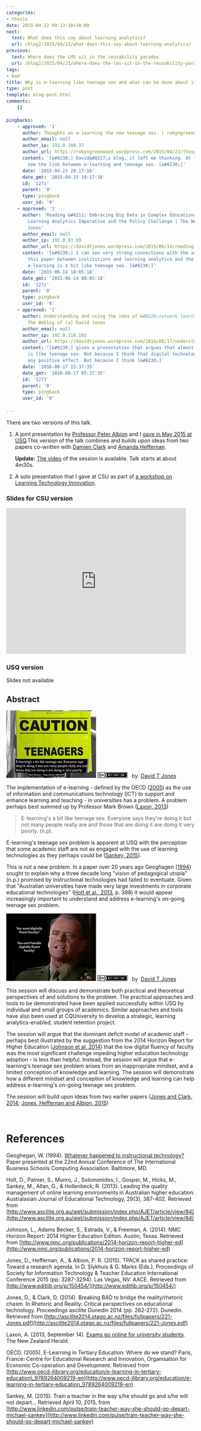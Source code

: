 ```yaml
---
categories:
- thesis
date: 2015-04-22 09:13:18+10:00
next:
  text: What does this say about learning analytics?
  url: /blog2/2015/04/22/what-does-this-say-about-learning-analytics/
previous:
  text: Where does the LMS sit in the reusability paradox
  url: /blog2/2015/04/21/where-does-the-lms-sit-in-the-reusability-paradox/
tags:
- bad
title: Why is e-learning like teenage sex and what can be done about it?
type: post
template: blog-post.html
comments:
    []
    
pingbacks:
    - approved: '1'
      author: Thoughts on e-learning the new teenage sex. | robyngreenwood
      author_email: null
      author_ip: 192.0.100.37
      author_url: https://robyngreenwood.wordpress.com/2015/04/23/thoughts-on-e-learning-the-new-teenage-sex/
      content: '[&#8230;] David&#8217;s blog, it left me thinking. At first I couldn&#8217;t
        see the link between e-learning and teenage sex. [&#8230;]'
      date: '2015-04-23 20:17:16'
      date_gmt: '2015-04-23 10:17:16'
      id: '1271'
      parent: '0'
      type: pingback
      user_id: '0'
    - approved: '1'
      author: 'Reading &#8211; Embracing Big Data in Complex Educational Systems: The
        Learning Analytics Imperative and the Policy Challenge | The Weblog of (a) David
        Jones'
      author_email: null
      author_ip: 192.0.83.69
      author_url: https://davidtjones.wordpress.com/2015/06/14/reading-embracing-big-data-in-complex-educational-systems-the-learning-analytics-imperative-and-the-policy-challenge/
      content: '[&#8230;] I can see very strong connections with the arguments made in
        this paper between institutions and learning analytics and the reasons why I think
        e-learning is a bit like teenage sex. [&#8230;]'
      date: '2015-06-14 18:05:18'
      date_gmt: '2015-06-14 08:05:18'
      id: '1272'
      parent: '0'
      type: pingback
      user_id: '0'
    - approved: '1'
      author: Understanding and using the idea of &#8220;network learning&#8221; &#8211;
        The Weblog of (a) David Jones
      author_email: null
      author_ip: 192.0.118.102
      author_url: https://davidtjones.wordpress.com/2016/08/17/understanding-and-using-the-idea-of-network-learning/
      content: '[&#8230;] given a presentation that argues that almost all e-learning
        is like teenage sex. Not because I think that digital technologies cannot have
        any positive effect. But because I think [&#8230;]'
      date: '2016-08-17 15:37:35'
      date_gmt: '2016-08-17 05:37:35'
      id: '1273'
      parent: '0'
      type: pingback
      user_id: '0'
    
---
```

There are two versions of this talk.

1. A joint presentation by [Professor Peter Albion](http://peter.albion.id.au/) and I [gave in May 2015 at USQ](http://www.usq.edu.au/learning-teaching/USQSalon/JonesAlbion).This version of the talk combines and builds upon ideas from two papers co-written with [Damien Clark](https://damosworld.wordpress.com/) and [Amanda Heffernan](https://twitter.com/chalkhands).
    
    **Update:** [The video](https://vimeo.com/user10756933/review/128556038/dc36237ecc) of the session is available. Talk starts at about 4m30s.
2. A solo presentation that I gave at CSU as part of [a workshop on Learning Technology Innovation](http://uimagine.edu.au/portfolio/learning-technology-innovation/).

### Slides for CSU version

<iframe src="https://docs.google.com/presentation/d/e/2PACX-1vTk9P9av-Otxv2U-QlqYGwtookytVFlFm154cUxGYVarHWQPN5C9CcfKbeAiy-iRw/embed?start=false&amp;loop=false&amp;delayms=3000" frameborder="0" width="480" height="389" allowfullscreen="true" mozallowfullscreen="true" webkitallowfullscreen="true"></iframe>

### USQ version

Slides not available

## Abstract

[![Is elearning like teenage sex? by David T Jones, on Flickr](images/9861514544_01b3c7fbca_m.jpg "Is elearning like teenage sex? by David T Jones, on Flickr")](https://www.flickr.com/photos/david_jones/9861514544/) [![Creative Commons Creative Commons Attribution-Noncommercial-Share Alike 2.0 Generic License](images/80x15.png "Creative Commons Creative Commons Attribution-Noncommercial-Share Alike 2.0 Generic License")](http://creativecommons.org/licenses/by-nc-sa/2.0/)   by  [](https://www.flickr.com/people/david_jones/)[David T Jones](https://www.flickr.com/people/david_jones/) [](http://www.imagecodr.org/)

The implementation of e-learning - defined by the OECD ([2005](http://www.oecd-ilibrary.org/education/e-learning-in-tertiary-education_9789264009219-en)) as the use of information and communications technology (ICT) to support and enhance learning and teaching - in universities has a problem. A problem perhaps best summed up by Professor Mark Brown ([Laxon, 2013](http://bit.ly/165UHP5))

> E-learning's a bit like teenage sex. Everyone says they're doing it but not many people really are and those that are doing it are doing it very poorly. (n.p).

E-learning's teenage sex problem is apparent at USQ with the perception that some academic staff are not as engaged with the use of learning technologies as they perhaps could be ([Sankey, 2015](http://www.linkedin.com/pulse/train-teacher-way-she-should-go-depart-michael-sankey)).

This is not a new problem. In a paper over 20 years ago Geoghagen ([1994](http://eprints.soton.ac.uk/260144/)) sought to explain why a three decade long "vision of pedagogical utopia" (n.p.) promised by instructional technologies had failed to eventuate. Given that "Australian universities have made very large investments in corporate educational technologies" ([Holt et al., 2013](http://www.ascilite.org.au/ajet/submission/index.php/AJET/article/view/84), p. 388) it would appear increasingly important to understand and address e-learning's on-going teenage sex problem.

[![You want digitally fluent faculty? by David T Jones, on Flickr](images/15025763858_58eea9f20c_m.jpg "You want digitally fluent faculty? by David T Jones, on Flickr")](https://www.flickr.com/photos/david_jones/15025763858/) [![Creative Commons Creative Commons Attribution-Noncommercial-Share Alike 2.0 Generic License](images/80x15.png "Creative Commons Creative Commons Attribution-Noncommercial-Share Alike 2.0 Generic License")](http://creativecommons.org/licenses/by-nc-sa/2.0/)   by  [](https://www.flickr.com/people/david_jones/)[David T Jones](https://www.flickr.com/people/david_jones/) [](http://www.imagecodr.org/)

This session will discuss and demonstrate both practical and theoretical perspectives of and solutions to the problem. The practical approaches and tools to be demonstrated have been applied successfully within USQ by individual and small groups of academics. Similar approaches and tools have also been used at CQUniversity to develop a strategic, learning analytics-enabled, student retention project.

The session will argue that the dominant deficit model of academic staff - perhaps best illustrated by the suggestion from the 2014 Horizon Report for Higher Education ([Johnson et al, 2014](http://www.nmc.org/publications/2014-horizon-report-higher-ed)) that the low digital fluency of faculty was the most significant challenge impeding higher education technology adoption - is less than helpful. Instead, the session will argue that e-learning's teenage sex problem arises from an inappropriate mindset, and a limited conception of knowledge and learning. The session will demonstrate how a different mindset and conception of knowledge and learning can help address e-learning's on-going teenage sex problem.

The session will build upon ideas from two earlier papers ([Jones and Clark, 2014](https://ascilite.org/conferences/dunedin2014/files/fullpapers/221-Jones.pdf); [Jones, Heffernan and Albion, 2015](http://www.editlib.org/p/150454/proceeding_150454.pdf))

 

# References

Geoghegan, W. (1994). [Whatever happened to instructional technology?](http://eprints.soton.ac.uk/260144/) Paper presented at the 22nd Annual Conference of The International Business Schools Computing Association. Baltimore, MD.

Holt, D., Palmer, S., Munro, J., Solomonides, I., Gosper, M., Hicks, M., Sankey, M., Allan, G., & Hollenbeck, R. (2013). Leading the quality management of online learning environments in Australian higher education. Australasian Journal of Educational Technology, 29(3), 387-402. Retrieved from [http://www.ascilite.org.au/ajet/submission/index.php/AJET/article/view/84](http://www.ascilite.org.au/ajet/submission/index.php/AJET/article/view/84)

Johnson, L., Adams Becker, S., Estrada, V., & Freeman, A. (2014). NMC Horizon Report: 2014 Higher Education Edition. Austin, Texas. Retrieved from [http://www.nmc.org/publications/2014-horizon-report-higher-ed](http://www.nmc.org/publications/2014-horizon-report-higher-ed)

Jones, D., Heffernan, A., & Albion, P. R. (2015). TPACK as shared practice: Toward a research agenda. In D. Slykhuis & G. Marks (Eds.), Proceedings of Society for Information Technology & Teacher Education International Conference 2015 (pp. 3287-3294). Las Vegas, NV: AACE. Retrieved from [http://www.editlib.org/p/150454/](http://www.editlib.org/p/150454/)

Jones, D., & Clark, D. (2014). Breaking BAD to bridge the reality/rhetoric chasm. In Rhetoric and Reality: Critical perspectives on educational technology. Proceedings ascilite Dunedin 2014 (pp. 262-272). Dunedin. Retrieved from [http://ascilite2014.otago.ac.nz/files/fullpapers/221-Jones.pdf](http://ascilite2014.otago.ac.nz/files/fullpapers/221-Jones.pdf)

Laxon, A. (2013, September 14). [Exams go online for university students](http://bit.ly/165UHP5). The New Zealand Herald.

OECD. (2005). E-Learning in Tertiary Education: Where do we stand? Paris, France: Centre for Educational Research and Innovation, Organisation for Economic Co-operation and Development. Retrieved from [http://www.oecd-ilibrary.org/education/e-learning-in-tertiary-education\_9789264009219-en](http://www.oecd-ilibrary.org/education/e-learning-in-tertiary-education_9789264009219-en)

Sankey, M. (2015). Train a teacher in the way s/he should go and s/he will not depart... Retrieved April 10, 2015, from [http://www.linkedin.com/pulse/train-teacher-way-she-should-go-depart-michael-sankey](http://www.linkedin.com/pulse/train-teacher-way-she-should-go-depart-michael-sankey)